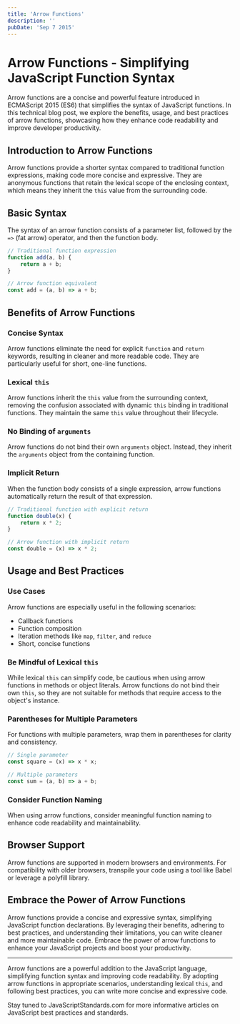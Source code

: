 ```yaml
---
title: 'Arrow Functions'
description: ''
pubDate: 'Sep 7 2015'
---
```


# Arrow Functions - Simplifying JavaScript Function Syntax

Arrow functions are a concise and powerful feature introduced in ECMAScript 2015 (ES6) that simplifies the syntax of JavaScript functions. In this technical blog post, we explore the benefits, usage, and best practices of arrow functions, showcasing how they enhance code readability and improve developer productivity.

## Introduction to Arrow Functions

Arrow functions provide a shorter syntax compared to traditional function expressions, making code more concise and expressive. They are anonymous functions that retain the lexical scope of the enclosing context, which means they inherit the `this` value from the surrounding code.

## Basic Syntax

The syntax of an arrow function consists of a parameter list, followed by the `=>` (fat arrow) operator, and then the function body.

```javascript
// Traditional function expression
function add(a, b) {
    return a + b;
}

// Arrow function equivalent
const add = (a, b) => a + b;
```

## Benefits of Arrow Functions

### Concise Syntax

Arrow functions eliminate the need for explicit `function` and `return` keywords, resulting in cleaner and more readable code. They are particularly useful for short, one-line functions.

### Lexical `this`

Arrow functions inherit the `this` value from the surrounding context, removing the confusion associated with dynamic `this` binding in traditional functions. They maintain the same `this` value throughout their lifecycle.

### No Binding of `arguments`

Arrow functions do not bind their own `arguments` object. Instead, they inherit the `arguments` object from the containing function.

### Implicit Return

When the function body consists of a single expression, arrow functions automatically return the result of that expression.

```javascript
// Traditional function with explicit return
function double(x) {
    return x * 2;
}

// Arrow function with implicit return
const double = (x) => x * 2;
```

## Usage and Best Practices

### Use Cases

Arrow functions are especially useful in the following scenarios:

-   Callback functions
-   Function composition
-   Iteration methods like `map`, `filter`, and `reduce`
-   Short, concise functions

### Be Mindful of Lexical `this`

While lexical `this` can simplify code, be cautious when using arrow functions in methods or object literals. Arrow functions do not bind their own `this`, so they are not suitable for methods that require access to the object's instance.

### Parentheses for Multiple Parameters

For functions with multiple parameters, wrap them in parentheses for clarity and consistency.

```javascript
// Single parameter
const square = (x) => x * x;

// Multiple parameters
const sum = (a, b) => a + b;
```

### Consider Function Naming

When using arrow functions, consider meaningful function naming to enhance code readability and maintainability.

## Browser Support

Arrow functions are supported in modern browsers and environments. For compatibility with older browsers, transpile your code using a tool like Babel or leverage a polyfill library.

## Embrace the Power of Arrow Functions

Arrow functions provide a concise and expressive syntax, simplifying JavaScript function declarations. By leveraging their benefits, adhering to best practices, and understanding their limitations, you can write cleaner and more maintainable code. Embrace the power of arrow functions to enhance your JavaScript projects and boost your productivity.

---

Arrow functions are a powerful addition to the JavaScript language, simplifying function syntax and improving code readability. By adopting arrow functions in appropriate scenarios, understanding lexical `this`, and following best practices, you can write more concise and expressive code.

Stay tuned to JavaScriptStandards.com for more informative articles on JavaScript best practices and standards.
